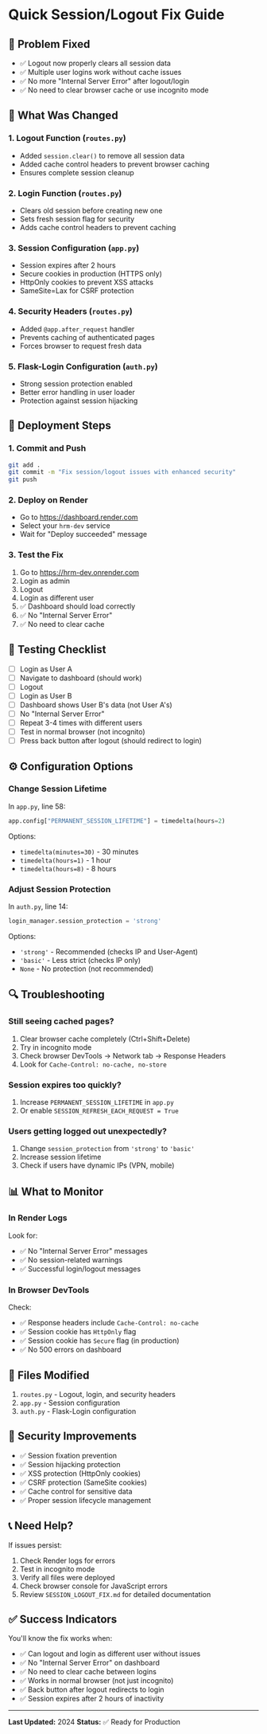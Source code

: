# Quick Session/Logout Fix Guide

## 🎯 Problem Fixed
- ✅ Logout now properly clears all session data
- ✅ Multiple user logins work without cache issues
- ✅ No more "Internal Server Error" after logout/login
- ✅ No need to clear browser cache or use incognito mode

## 🔧 What Was Changed

### 1. **Logout Function** (`routes.py`)
- Added `session.clear()` to remove all session data
- Added cache control headers to prevent browser caching
- Ensures complete session cleanup

### 2. **Login Function** (`routes.py`)
- Clears old session before creating new one
- Sets fresh session flag for security
- Adds cache control headers to prevent caching

### 3. **Session Configuration** (`app.py`)
- Session expires after 2 hours
- Secure cookies in production (HTTPS only)
- HttpOnly cookies to prevent XSS attacks
- SameSite=Lax for CSRF protection

### 4. **Security Headers** (`routes.py`)
- Added `@app.after_request` handler
- Prevents caching of authenticated pages
- Forces browser to request fresh data

### 5. **Flask-Login Configuration** (`auth.py`)
- Strong session protection enabled
- Better error handling in user loader
- Protection against session hijacking

## 🚀 Deployment Steps

### 1. Commit and Push
```bash
git add .
git commit -m "Fix session/logout issues with enhanced security"
git push
```

### 2. Deploy on Render
- Go to https://dashboard.render.com
- Select your `hrm-dev` service
- Wait for "Deploy succeeded" message

### 3. Test the Fix
1. Go to https://hrm-dev.onrender.com
2. Login as admin
3. Logout
4. Login as different user
5. ✅ Dashboard should load correctly
6. ✅ No "Internal Server Error"
7. ✅ No need to clear cache

## 🧪 Testing Checklist

- [ ] Login as User A
- [ ] Navigate to dashboard (should work)
- [ ] Logout
- [ ] Login as User B
- [ ] Dashboard shows User B's data (not User A's)
- [ ] No "Internal Server Error"
- [ ] Repeat 3-4 times with different users
- [ ] Test in normal browser (not incognito)
- [ ] Press back button after logout (should redirect to login)

## ⚙️ Configuration Options

### Change Session Lifetime
In `app.py`, line 58:
```python
app.config["PERMANENT_SESSION_LIFETIME"] = timedelta(hours=2)
```

Options:
- `timedelta(minutes=30)` - 30 minutes
- `timedelta(hours=1)` - 1 hour
- `timedelta(hours=8)` - 8 hours

### Adjust Session Protection
In `auth.py`, line 14:
```python
login_manager.session_protection = 'strong'
```

Options:
- `'strong'` - Recommended (checks IP and User-Agent)
- `'basic'` - Less strict (checks IP only)
- `None` - No protection (not recommended)

## 🔍 Troubleshooting

### Still seeing cached pages?
1. Clear browser cache completely (Ctrl+Shift+Delete)
2. Try in incognito mode
3. Check browser DevTools → Network tab → Response Headers
4. Look for `Cache-Control: no-cache, no-store`

### Session expires too quickly?
1. Increase `PERMANENT_SESSION_LIFETIME` in `app.py`
2. Or enable `SESSION_REFRESH_EACH_REQUEST = True`

### Users getting logged out unexpectedly?
1. Change `session_protection` from `'strong'` to `'basic'`
2. Increase session lifetime
3. Check if users have dynamic IPs (VPN, mobile)

## 📊 What to Monitor

### In Render Logs
Look for:
- ✅ No "Internal Server Error" messages
- ✅ No session-related warnings
- ✅ Successful login/logout messages

### In Browser DevTools
Check:
- ✅ Response headers include `Cache-Control: no-cache`
- ✅ Session cookie has `HttpOnly` flag
- ✅ Session cookie has `Secure` flag (in production)
- ✅ No 500 errors on dashboard

## 📝 Files Modified

1. `routes.py` - Logout, login, and security headers
2. `app.py` - Session configuration
3. `auth.py` - Flask-Login configuration

## 🔐 Security Improvements

- ✅ Session fixation prevention
- ✅ Session hijacking protection
- ✅ XSS protection (HttpOnly cookies)
- ✅ CSRF protection (SameSite cookies)
- ✅ Cache control for sensitive data
- ✅ Proper session lifecycle management

## 📞 Need Help?

If issues persist:
1. Check Render logs for errors
2. Test in incognito mode
3. Verify all files were deployed
4. Check browser console for JavaScript errors
5. Review `SESSION_LOGOUT_FIX.md` for detailed documentation

## ✅ Success Indicators

You'll know the fix works when:
- ✅ Can logout and login as different user without issues
- ✅ No "Internal Server Error" on dashboard
- ✅ No need to clear cache between logins
- ✅ Works in normal browser (not just incognito)
- ✅ Back button after logout redirects to login
- ✅ Session expires after 2 hours of inactivity

---

**Last Updated:** 2024
**Status:** ✅ Ready for Production